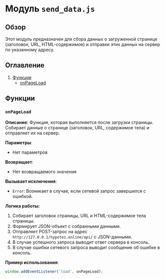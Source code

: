 # Модуль `send_data.js`

## Обзор

Этот модуль предназначен для сбора данных о загруженной странице (заголовок, URL, HTML-содержимое) и отправки этих данных на сервер по указанному адресу.

## Оглавление

1.  [Функции](#функции)
    *   [onPageLoad](#onPageLoad)

## Функции

### `onPageLoad`

**Описание**: Функция, которая выполняется после загрузки страницы. Собирает данные о странице (заголовок, URL, содержимое тела) и отправляет их на сервер.

**Параметры**:

*   Нет параметров

**Возвращает**:

*   Нет возвращаемого значения

**Вызывает исключения**:

*   `Error`: Возникает в случае, если сетевой запрос завершился с ошибкой.

**Логика работы:**
1. Собирает заголовок страницы, URL и HTML-содержимое тела страницы.
2. Формирует JSON-объект с собранными данными.
3. Отправляет POST-запрос на адрес `http://127.0.0.1/hypotez.online/api/` с JSON-данными.
4. В случае успешного запроса выводит ответ сервера в консоль.
5. В случае ошибки сетевого запроса выводит сообщение об ошибке в консоль.

**Пример использования**:

```javascript
window.addEventListener('load', onPageLoad);
```